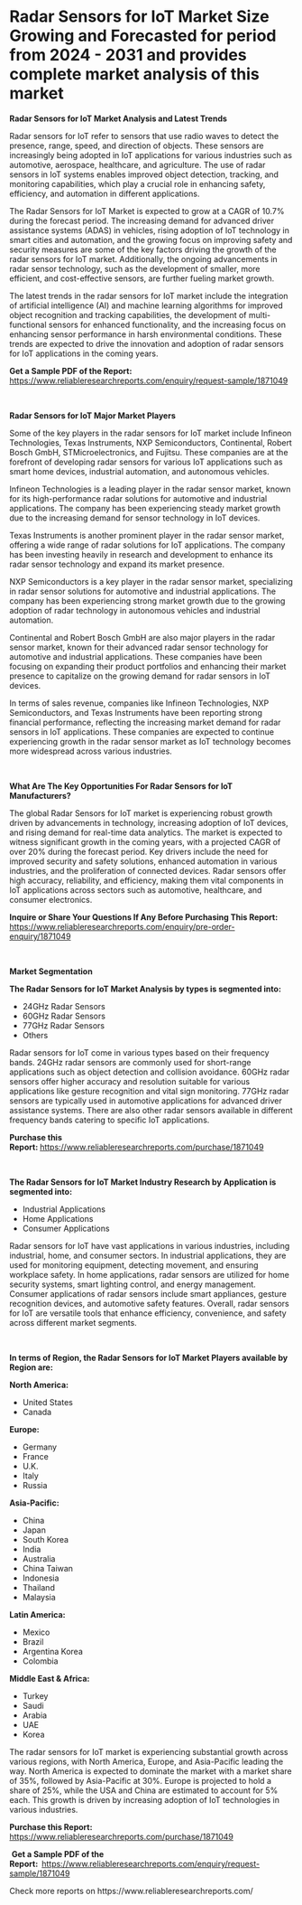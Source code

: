 <p><h1>Radar Sensors for IoT Market Size Growing and Forecasted for period from 2024 - 2031 and provides complete market analysis of this market</h1></p><p><strong>Radar Sensors for IoT Market Analysis and Latest Trends</strong></p>
<p><p>Radar sensors for IoT refer to sensors that use radio waves to detect the presence, range, speed, and direction of objects. These sensors are increasingly being adopted in IoT applications for various industries such as automotive, aerospace, healthcare, and agriculture. The use of radar sensors in IoT systems enables improved object detection, tracking, and monitoring capabilities, which play a crucial role in enhancing safety, efficiency, and automation in different applications.</p><p>The Radar Sensors for IoT Market is expected to grow at a CAGR of 10.7% during the forecast period. The increasing demand for advanced driver assistance systems (ADAS) in vehicles, rising adoption of IoT technology in smart cities and automation, and the growing focus on improving safety and security measures are some of the key factors driving the growth of the radar sensors for IoT market. Additionally, the ongoing advancements in radar sensor technology, such as the development of smaller, more efficient, and cost-effective sensors, are further fueling market growth.</p><p>The latest trends in the radar sensors for IoT market include the integration of artificial intelligence (AI) and machine learning algorithms for improved object recognition and tracking capabilities, the development of multi-functional sensors for enhanced functionality, and the increasing focus on enhancing sensor performance in harsh environmental conditions. These trends are expected to drive the innovation and adoption of radar sensors for IoT applications in the coming years.</p></p>
<p><strong>Get a Sample PDF of the Report:&nbsp;</strong> <a href="https://www.reliableresearchreports.com/enquiry/request-sample/1871049">https://www.reliableresearchreports.com/enquiry/request-sample/1871049</a></p>
<p>&nbsp;</p>
<p><strong>Radar Sensors for IoT Major Market Players</strong></p>
<p><p>Some of the key players in the radar sensors for IoT market include Infineon Technologies, Texas Instruments, NXP Semiconductors, Continental, Robert Bosch GmbH, STMicroelectronics, and Fujitsu. These companies are at the forefront of developing radar sensors for various IoT applications such as smart home devices, industrial automation, and autonomous vehicles.</p><p>Infineon Technologies is a leading player in the radar sensor market, known for its high-performance radar solutions for automotive and industrial applications. The company has been experiencing steady market growth due to the increasing demand for sensor technology in IoT devices.</p><p>Texas Instruments is another prominent player in the radar sensor market, offering a wide range of radar solutions for IoT applications. The company has been investing heavily in research and development to enhance its radar sensor technology and expand its market presence.</p><p>NXP Semiconductors is a key player in the radar sensor market, specializing in radar sensor solutions for automotive and industrial applications. The company has been experiencing strong market growth due to the growing adoption of radar technology in autonomous vehicles and industrial automation.</p><p>Continental and Robert Bosch GmbH are also major players in the radar sensor market, known for their advanced radar sensor technology for automotive and industrial applications. These companies have been focusing on expanding their product portfolios and enhancing their market presence to capitalize on the growing demand for radar sensors in IoT devices.</p><p>In terms of sales revenue, companies like Infineon Technologies, NXP Semiconductors, and Texas Instruments have been reporting strong financial performance, reflecting the increasing market demand for radar sensors in IoT applications. These companies are expected to continue experiencing growth in the radar sensor market as IoT technology becomes more widespread across various industries.</p></p>
<p>&nbsp;</p>
<p><strong>What Are The Key Opportunities For Radar Sensors for IoT Manufacturers?</strong></p>
<p><p>The global Radar Sensors for IoT market is experiencing robust growth driven by advancements in technology, increasing adoption of IoT devices, and rising demand for real-time data analytics. The market is expected to witness significant growth in the coming years, with a projected CAGR of over 20% during the forecast period. Key drivers include the need for improved security and safety solutions, enhanced automation in various industries, and the proliferation of connected devices. Radar sensors offer high accuracy, reliability, and efficiency, making them vital components in IoT applications across sectors such as automotive, healthcare, and consumer electronics.</p></p>
<p><strong>Inquire or Share Your Questions If Any Before Purchasing This Report:</strong> <a href="https://www.reliableresearchreports.com/enquiry/pre-order-enquiry/1871049">https://www.reliableresearchreports.com/enquiry/pre-order-enquiry/1871049</a></p>
<p>&nbsp;</p>
<p><strong>Market Segmentation</strong></p>
<p><strong>The Radar Sensors for IoT Market Analysis by types is segmented into:</strong></p>
<p><ul><li>24GHz Radar Sensors</li><li>60GHz Radar Sensors</li><li>77GHz Radar Sensors</li><li>Others</li></ul></p>
<p><p>Radar sensors for IoT come in various types based on their frequency bands. 24GHz radar sensors are commonly used for short-range applications such as object detection and collision avoidance. 60GHz radar sensors offer higher accuracy and resolution suitable for various applications like gesture recognition and vital sign monitoring. 77GHz radar sensors are typically used in automotive applications for advanced driver assistance systems. There are also other radar sensors available in different frequency bands catering to specific IoT applications.</p></p>
<p><strong>Purchase this Report:&nbsp;</strong><a href="https://www.reliableresearchreports.com/purchase/1871049">https://www.reliableresearchreports.com/purchase/1871049</a></p>
<p>&nbsp;</p>
<p><strong>The Radar Sensors for IoT Market Industry Research by Application is segmented into:</strong></p>
<p><ul><li>Industrial Applications</li><li>Home Applications</li><li>Consumer Applications</li></ul></p>
<p><p>Radar sensors for IoT have vast applications in various industries, including industrial, home, and consumer sectors. In industrial applications, they are used for monitoring equipment, detecting movement, and ensuring workplace safety. In home applications, radar sensors are utilized for home security systems, smart lighting control, and energy management. Consumer applications of radar sensors include smart appliances, gesture recognition devices, and automotive safety features. Overall, radar sensors for IoT are versatile tools that enhance efficiency, convenience, and safety across different market segments.</p></p>
<p>&nbsp;</p>
<p><strong>In terms of Region, the Radar Sensors for IoT Market Players available by Region are:</strong></p>
<p>
    <p> <strong> North America: </strong>
        <ul>
            <li>United States</li>
            <li>Canada</li>
        </ul>
        </p> 
    <p> <strong> Europe: </strong>
        <ul>
            <li>Germany</li>
            <li>France</li>
            <li>U.K.</li>
            <li>Italy</li>
            <li>Russia</li>
        </ul>
        </p> 
    <p> <strong> Asia-Pacific: </strong>
        <ul>
            <li>China</li>
            <li>Japan</li>
            <li>South Korea</li>
            <li>India</li>
            <li>Australia</li>
            <li>China Taiwan</li>
            <li>Indonesia</li>
            <li>Thailand</li>
            <li>Malaysia</li>
        </ul>
        </p> 
    <p> <strong> Latin America: </strong>
        <ul>
            <li>Mexico</li>
            <li>Brazil</li>
            <li>Argentina Korea</li>
            <li>Colombia</li>
        </ul>
        </p> 
    <p> <strong> Middle East & Africa: </strong>
        <ul>
            <li>Turkey</li>
            <li>Saudi</li>
            <li>Arabia</li>
            <li>UAE</li>
            <li>Korea</li>
        </ul>
    </p>
    </p>
<p><p>The radar sensors for IoT market is experiencing substantial growth across various regions, with North America, Europe, and Asia-Pacific leading the way. North America is expected to dominate the market with a market share of 35%, followed by Asia-Pacific at 30%. Europe is projected to hold a share of 25%, while the USA and China are estimated to account for 5% each. This growth is driven by increasing adoption of IoT technologies in various industries.</p></p>
<p><strong>Purchase this Report: </strong><a href="https://www.reliableresearchreports.com/purchase/1871049">https://www.reliableresearchreports.com/purchase/1871049</a></p>
<p>&nbsp;<strong>Get a Sample PDF of the Report:&nbsp;&nbsp;</strong><a href="https://www.reliableresearchreports.com/enquiry/request-sample/1871049">https://www.reliableresearchreports.com/enquiry/request-sample/1871049</a></p>
<p><strong></strong></p>
<p>Check more reports on https://www.reliableresearchreports.com/</p>